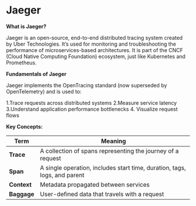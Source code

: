 # Jaeger

**What is Jaeger?**
>
Jaeger is an open-source, end-to-end distributed tracing system created by Uber Technologies. It’s used for monitoring and troubleshooting the performance of microservices-based architectures.
It is part of the CNCF (Cloud Native Computing Foundation) ecosystem, just like Kubernetes and Prometheus.
>

**Fundamentals of Jaeger**
>
Jaeger implements the OpenTracing standard (now superseded by OpenTelemetry) and is used to:

1.Trace requests across distributed systems
2.Measure service latency
3.Understand application performance bottlenecks
4. Visualize request flows
>

**Key Concepts:**

| Term        | Meaning                                                                   |
| ----------- | ------------------------------------------------------------------------- |
| **Trace**   | A collection of spans representing the journey of a request               |
| **Span**    | A single operation, includes start time, duration, tags, logs, and parent |
| **Context** | Metadata propagated between services                                      |
| **Baggage** | User-defined data that travels with a request                             |
